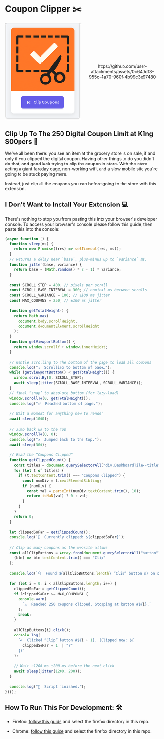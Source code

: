 # Coupon Clipper ✂️

<div align="center">
  <div style="display: inline-flex; align-items: center; gap: 1rem;">
    <img src="github_assets/clip.png" alt="Coupon Clipper logo"/>
      https://github.com/user-attachments/assets/0c640df3-955c-4a70-960f-4b99c3e97480
  </div>
</div>

## Clip Up To The 250 Digital Coupon Limit at K1ng S00pers 🎫

We've all been there: you see an item at the grocery store is on sale, if and only if you clipped the digital coupon. Having other things to do you didn't do that, and good luck trying to clip the coupon in store. With the store acting a giant faraday cage, non-working wifi, and a slow mobile site you're going to be stuck paying more.

Instead, just clip all the coupons you can before going to the store with this extension.

## I Don't Want to Install Your Extension 💻

There's nothing to stop you from pasting this into your browser's developer console. To access your browser's console please [follow this guide](https://elfsight.com/blog/how-to-work-with-developer-console/), then paste this into the console:

```javascript
(async function () {
  function sleep(ms) {
    return new Promise((res) => setTimeout(res, ms));
  }
  // Returns a delay near `base`, plus‐minus up to `variance` ms.
  function jitter(base, variance) {
    return base + (Math.random() * 2 - 1) * variance;
  }

  const SCROLL_STEP = 400; // pixels per scroll
  const SCROLL_BASE_INTERVAL = 300; // nominal ms between scrolls
  const SCROLL_VARIANCE = 100; // ±100 ms jitter
  const MAX_COUPONS = 250; // ±100 ms jitter

  function getTotalHeight() {
    return Math.max(
      document.body.scrollHeight,
      document.documentElement.scrollHeight
    );
  }
  function getViewportBottom() {
    return window.scrollY + window.innerHeight;
  }

  // Gentle scrolling to the bottom of the page to load all coupons
  console.log("⤵️  Scrolling to bottom of page…");
  while (getViewportBottom() < getTotalHeight()) {
    window.scrollBy(0, SCROLL_STEP);
    await sleep(jitter(SCROLL_BASE_INTERVAL, SCROLL_VARIANCE));
  }
  // final “snap” to absolute bottom (for lazy‐load)
  window.scrollTo(0, getTotalHeight());
  console.log("✅  Reached bottom of page.");

  // Wait a moment for anything new to render
  await sleep(1000);

  // Jump back up to the top
  window.scrollTo(0, 0);
  console.log("⤴️  Jumped back to the top.");
  await sleep(300);

  // Read the “Coupons Clipped”
  function getClippedCount() {
    const titles = document.querySelectorAll("div.DashboardTile--title");
    for (let t of titles) {
      if (t.textContent.trim() === "Coupons Clipped") {
        const numDiv = t.nextElementSibling;
        if (numDiv) {
          const val = parseInt(numDiv.textContent.trim(), 10);
          return isNaN(val) ? 0 : val;
        }
      }
    }
    return 0;
  }

  let clippedSoFar = getClippedCount();
  console.log(`🔢  Currently clipped: ${clippedSoFar}`);

  // Clip as many coupons as the website allows
  const allClipButtons = Array.from(document.querySelectorAll("button")).filter(
    (btn) => btn.textContent.trim() === "Clip"
  );

  console.log(`🔍  Found ${allClipButtons.length} “Clip” button(s) on page.`);

  for (let i = 0; i < allClipButtons.length; i++) {
    clippedSoFar = getClippedCount();
    if (clippedSoFar >= MAX_COUPONS) {
      console.warn(
        `⚠️  Reached 250 coupons clipped. Stopping at button #${i}.`
      );
      break;
    }

    allClipButtons[i].click();
    console.log(
      `✔️  Clicked “Clip” button #${i + 1}. (Clipped now: ${
        clippedSoFar + 1 || "?"
      })`
    );

    // Wait ~1200 ms ±200 ms before the next click
    await sleep(jitter(1200, 200));
  }

  console.log("🎉  Script finished.");
})();
```

## How To Run This For Development: 🛠

- Firefox: [follow this guide](https://developer.mozilla.org/en-US/docs/Mozilla/Add-ons/WebExtensions/Your_first_WebExtension#installing) and select the firefox directory in this repo.

- Chrome: [follow this guide](https://developer.chrome.com/docs/extensions/get-started/tutorial/hello-world#:~:text=To%20load%20an%20unpacked%20extension%20in%20developer,Extensions%20at%20the%20bottom%20of%20the%20menu) and select the firefox directory in this repo.
